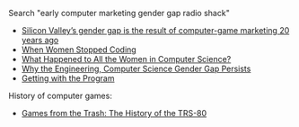 
Search "early computer marketing gender gap radio shack"
* [Silicon Valley’s gender gap is the result of computer-game marketing 20 years ago](https://qz.com/911737/silicon-valleys-gender-gap-is-the-result-of-computer-game-marketing-20-years-ago/)
* [When Women Stopped Coding](https://www.npr.org/sections/money/2014/10/21/357629765/when-women-stopped-coding)
* [What Happened to All the Women in Computer Science?](https://www.smithsonianmag.com/smart-news/what-happened-all-women-computer-science-1-180953111)
* [Why the Engineering, Computer Science Gender Gap Persists](https://www.scientificamerican.com/article/why-the-engineering-and-science-gender-gap)
* [Getting with the Program](https://www.womenshistory.org/resources/lesson-plan/getting-program)

History of computer games:
* [Games from the Trash: The History of the TRS-80](https://www.gamasutra.com/view/feature/182224/games_from_the_trash_the_history_.php)
